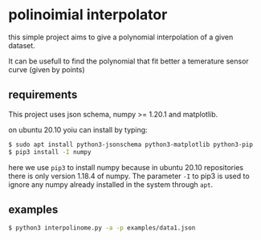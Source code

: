 # polinoimial interpolator

this simple project aims to give a polynomial interpolation of a given dataset.

It can be usefull to find the polynomial that fit better a temerature sensor curve (given by points)

## requirements

This project uses json schema, numpy >= 1.20.1 and matplotlib.

on ubuntu 20.10 yoiu can install by typing:

```bash
$ sudo apt install python3-jsonschema python3-matplotlib python3-pip
$ pip3 install -I numpy
```
here we use `pip3` to install numpy because in ubuntu 20.10 repositories there is only version 1.18.4 of numpy.
The parameter `-I` to pip3 is used to ignore any numpy already installed in the system through `apt`.

## examples

```bash
$ python3 interpolinome.py -a -p examples/data1.json
```
